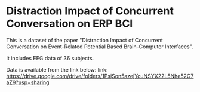 # Distraction Impact of Concurrent Conversation on ERP BCI

This is a dataset of the paper "Distraction Impact of Concurrent Conversation on Event-Related Potential Based Brain-Computer Interfaces". 

It includes EEG data of 36 subjects. 

Data is available from the link below:
link: https://drive.google.com/drive/folders/1PsjSon5azejYcuNSYX22L5Nhe52G7aZ9?usp=sharing
